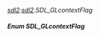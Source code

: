 _[sdl2](../../modules/sdl2/sdl2-module.md):[sdl2](../../modules/sdl2/sdl2-module.md).SDL\_GLcontextFlag_
##### Enum SDL\_GLcontextFlag
